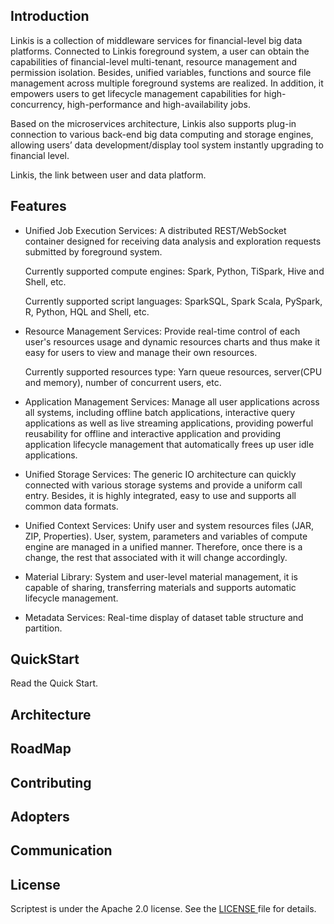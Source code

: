 ## Introduction 

Linkis is a collection of middleware services for financial-level big data platforms. Connected to Linkis foreground system, a user can obtain the capabilities of financial-level multi-tenant, resource management and permission isolation. Besides, unified variables, functions and source file management across multiple foreground systems are realized. In addition, it empowers users to get lifecycle management capabilities for high-concurrency, high-performance and high-availability jobs.

Based on the microservices architecture, Linkis also supports plug-in connection to various back-end big data computing and storage engines, allowing users’ data development/display tool system instantly upgrading to financial level. 

Linkis, the link between user and data platform. 

## Features

- Unified Job Execution Services:  A distributed REST/WebSocket container designed for receiving data analysis and exploration requests submitted by foreground system.

  Currently supported compute engines: Spark, Python, TiSpark, Hive and Shell, etc.

  Currently supported script languages: SparkSQL, Spark Scala, PySpark, R, Python, HQL and Shell, etc.

- Resource Management Services: Provide real-time control of each user's resources usage and dynamic resources charts and thus make it easy for users to view and manage their own resources. 

  Currently supported resources type: Yarn queue resources, server(CPU and memory), number of concurrent users, etc.

- Application Management Services: Manage all user applications across all systems, including offline batch applications, interactive query applications as well as live streaming applications, providing powerful reusability for offline and interactive application and providing application lifecycle management that automatically frees up user idle applications.

- Unified Storage Services: The generic IO architecture can quickly connected with various storage systems and provide a uniform call entry. Besides, it is highly integrated, easy to use and supports all common data formats.

- Unified Context Services: Unify user and system resources files (JAR, ZIP, Properties). User, system, parameters and variables of compute engine are managed in a unified manner. Therefore, once there is a change, the rest that associated with it will change accordingly.

- Material Library: System and user-level material management, it is capable of sharing, transferring materials and supports automatic lifecycle management. 

- Metadata Services: Real-time display of dataset table structure and partition. 

## QuickStart

Read the Quick Start.

## Architecture

## RoadMap

## Contributing

## Adopters

## Communication

## License

Scriptest is under the Apache 2.0 license. See the [LICENSE ](http://www.apache.org/licenses/LICENSE-2.0)file for details.

